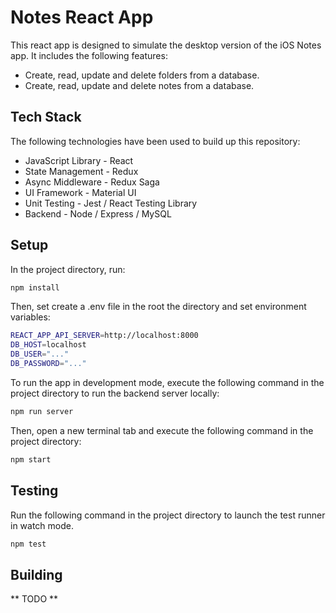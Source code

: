 # Notes React App

This react app is designed to simulate the desktop version of the iOS Notes app. It includes the following features:

- Create, read, update and delete folders from a database.
- Create, read, update and delete notes from a database.

## Tech Stack

The following technologies have been used to build up this repository:

- JavaScript Library - React
- State Management - Redux
- Async Middleware - Redux Saga
- UI Framework - Material UI
- Unit Testing - Jest / React Testing Library
- Backend - Node / Express / MySQL

## Setup

In the project directory, run:

```sh
npm install
```

Then, set create a .env file in the root the directory and set environment variables:

```sh
REACT_APP_API_SERVER=http://localhost:8000
DB_HOST=localhost
DB_USER="..."
DB_PASSWORD="..."
```

To run the app in development mode, execute the following command in the project directory to run the backend server locally:

```sh
npm run server
```

Then, open a new terminal tab and execute the following command in the project directory:

```sh
npm start
```

## Testing

Run the following command in the project directory to launch the test runner in watch mode.

```sh
npm test
```

## Building

** TODO **
